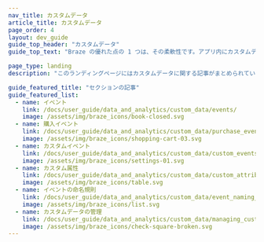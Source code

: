 ```yaml
---
nav_title: カスタムデータ
article_title: カスタムデータ
page_order: 4
layout: dev_guide
guide_top_header: "カスタムデータ"
guide_top_text: "Braze の優れた点の 1 つは、その柔軟性です。アプリ内にカスタムデータを設定し、そのデータとそれに関連する指標を Braze に送信できます。以下の記事でその方法をご覧ください。"

page_type: landing
description: "このランディングページにはカスタムデータに関する記事がまとめられています。ここには、イベントの命名規則、カスタムイベントとカスタム属性、購入イベント、カスタムデータのブロックリスト化などに関するリソースがあります。"

guide_featured_title: "セクションの記事"
guide_featured_list:
  - name: イベント
    link: /docs/user_guide/data_and_analytics/custom_data/events/
    image: /assets/img/braze_icons/book-closed.svg
  - name: 購入イベント
    link: /docs/user_guide/data_and_analytics/custom_data/purchase_events/
    image: /assets/img/braze_icons/shopping-cart-03.svg
  - name: カスタムイベント
    link: /docs/user_guide/data_and_analytics/custom_data/custom_events/
    image: /assets/img/braze_icons/settings-01.svg
  - name: カスタム属性
    link: /docs/user_guide/data_and_analytics/custom_data/custom_attributes/
    image: /assets/img/braze_icons/table.svg
  - name: イベントの命名規則
    link: /docs/user_guide/data_and_analytics/custom_data/event_naming_conventions/
    image: /assets/img/braze_icons/list.svg
  - name: カスタムデータの管理
    link: /docs/user_guide/data_and_analytics/custom_data/managing_custom_data/
    image: /assets/img/braze_icons/check-square-broken.svg
---
```

